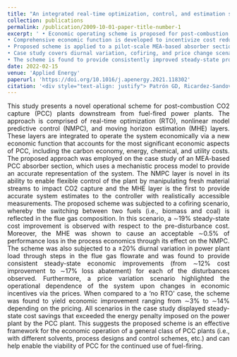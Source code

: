 ```yaml
---
title: "An integrated real-time optimization, control, and estimation scheme for post-combustion CO2 capture"
collection: publications
permalink: /publication/2009-10-01-paper-title-number-1
excerpt: ' • Economic operating scheme is proposed for post-combustion carbon capture plants. <br/>
• Comprehensive economic function is developed to incentivize cost reduction. <br/>
• Proposed scheme is applied to a pilot-scale MEA-based absorber section case study. <br/>
• Case study covers diurnal variation, cofiring, and price change scenarios. <br/>
• The scheme is found to provide consistently improved steady-state process economics.'
date: 2022-02-15
venue: 'Applied Energy'
paperurl: 'https://doi.org/10.1016/j.apenergy.2021.118302'
citation: '<div style="text-align: justify"> Patrón GD, Ricardez-Sandoval L. An integrated real-time optimization, control, and estimation scheme for post-combustion CO2 capture. Appl. Energy 2022;308,118302. </div> '
---
```

<div style="text-align: justify">
This study presents a novel operational scheme for post-combustion CO2 capture (PCC) plants downstream from fuel-fired power plants. The approach is comprised of real-time optimization (RTO), nonlinear model predictive control (NMPC), and moving horizon estimation (MHE) layers. These layers are integrated to operate the system economically via a new economic function that accounts for the most significant economic aspects of PCC, including the carbon economy, energy, chemical, and utility costs. The proposed approach was employed on the case study of an MEA-based PCC absorber section, which uses a mechanistic process model to provide an accurate representation of the system. The NMPC layer is novel in its ability to enable flexible control of the plant by manipulating fresh material streams to impact CO2 capture and the MHE layer is the first to provide accurate system estimates to the controller with realistically accessible measurements. The proposed scheme was subjected to a cofiring scenario, whereby the switching between two fuels (i.e., biomass and coal) is reflected in the flue gas composition. In this scenario, a ∼19% steady-state cost improvement is observed with respect to the pre-disturbance cost. Moreover, the MHE was shown to cause an acceptable ∼0.5% of performance loss in the process economics through its effect on the NMPC. The scheme was also subjected to a ±20% diurnal variation in power plant load through steps in the flue gas flowrate and was found to provide consistent steady-state economic improvements (from ∼12% cost improvement to ∼17% loss abatement) for each of the disturbances observed. Furthermore, a price variation scenario highlighted the operational dependence of the system upon changes in economic incentives via the prices. When compared to a ‘no RTO’ case, the scheme was found to yield economic improvement ranging from ∼3% to ∼14% depending on the pricing. All scenarios in the case study displayed steady-state cost savings that exceeded the energy penalty imposed on the power plant by the PCC plant. This suggests the proposed scheme is an effective framework for the economic operation of a general class of PCC plants (i.e., with different solvents, process designs and control schemes, etc.) and can help enable the viability of PCC for the continued use of fuel-firing. </div> 

